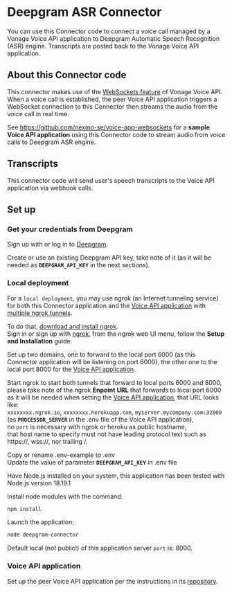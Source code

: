 # Deepgram ASR Connector

You can use this Connector code to connect a voice call managed by a Vonage Voice API application to Deepgram Automatic Speech Recognition (ASR) engine. Transcripts are posted back to the Vonage Voice API application.

## About this Connector code

This connector makes use of the [WebSockets feature](https://developer.vonage.com/en/voice/voice-api/concepts/websockets) of Vonage Voice API.</br>
When a voice call is established, the peer Voice API application triggers a WebSocket connection to this Connector then streams the audio from the voice call in real time. 

See https://github.com/nexmo-se/voice-app-websockets for a **sample Voice API application** using this Connector code to stream audio from voice calls to Deepgram ASR engine.

## Transcripts

This connector code will send user's speech transcripts to the Voice API application via webhook calls.

## Set up

### Get your credentials from Deepgram

Sign up with or log in to [Deepgram](https://deepgram.com/).</br>

Create or use an existing Deepgram API key,
take note of it (as it will be needed as **`DEEPGRAM_API_KEY`** in the next sections).</br>

### Local deployment

For a `local deployment`, you may use ngrok (an Internet tunneling service) for both this Connector application and the [Voice API application](https://github.com/nexmo-se/voice-app-websockets) with [multiple ngrok tunnels](https://ngrok.com/docs#multiple-tunnels).

To do that, [download and install ngrok](https://ngrok.com/download).</br>
Sign in or sign up with [ngrok](https://ngrok.com/), from the ngrok web UI menu, follow the **Setup and Installation** guide.

Set up two domains, one to forward to the local port 6000 (as this Connector application will be listening on port 6000), the other one to the local port 8000 for the [Voice API application](https://github.com/nexmo-se/voice-app-websockets).

Start ngrok to start both tunnels that forward to local ports 6000 and 8000,</br>
please take note of the ngrok **Enpoint URL** that forwards to local port 6000 as it will be needed when setting the [Voice API application](https://github.com/nexmo-se/voice-app-websockets),
that URL looks like:</br>
`xxxxxxxx.ngrok.io`, `xxxxxxxx.herokuapp.com`, `myserver.mycompany.com:32000`  (as **`PROCESSOR_SERVER`** in the .env file of the Voice API application),</br>
no `port` is necessary with ngrok or heroku as public hostname,</br>
that host name to specify must not have leading protocol text such as https://, wss://, nor trailing /.

Copy or rename .env-example to .env<br>
Update the value of parameter **`DEEPGRAM_API_KEY`** in .env file<br>

Have Node.js installed on your system, this application has been tested with Node.js version 18.19.1<br>

Install node modules with the command:<br>
 ```bash
npm install
```

Launch the application:<br>
```bash
node deepgram-connector
```

Default local (not public!) of this application server `port` is: 8000.

### Voice API application

Set up the peer Voice API application per the instructions in its [repository](https://github.com/nexmo-se/voice-app-websockets).









